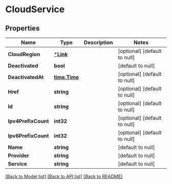 # CloudService

## Properties
Name | Type | Description | Notes
------------ | ------------- | ------------- | -------------
**CloudRegion** | [***Link**](Link.md) |  | [optional] [default to null]
**Deactivated** | **bool** |  | [default to null]
**DeactivatedAt** | [**time.Time**](time.Time.md) |  | [optional] [default to null]
**Href** | **string** |  | [optional] [default to null]
**Id** | **string** |  | [optional] [default to null]
**Ipv4PrefixCount** | **int32** |  | [optional] [default to null]
**Ipv6PrefixCount** | **int32** |  | [optional] [default to null]
**Name** | **string** |  | [default to null]
**Provider** | **string** |  | [default to null]
**Service** | **string** |  | [default to null]

[[Back to Model list]](../README.md#documentation-for-models) [[Back to API list]](../README.md#documentation-for-api-endpoints) [[Back to README]](../README.md)


